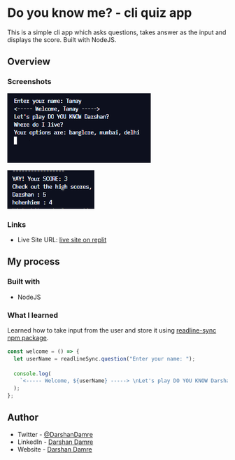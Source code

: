 # Do you know me? - cli quiz app

This is a simple cli app which asks questions, takes answer as the input and displays the score. Built with NodeJS.

## Overview

### Screenshots

![question screenshot](./screenshots/markone.png)

![final score screenshot](./screenshots/markone2.png)

### Links

- Live Site URL: [live site on replit](https://replit.com/@DarshanDamre/markOne-cli-quiz-app?embed=true#index.js)

## My process

### Built with

- NodeJS

### What I learned

Learned how to take input from the user and store it using [readline-sync npm package](https://www.npmjs.com/package/readline-sync).

```js
const welcome = () => {
  let userName = readlineSync.question("Enter your name: ");

  console.log(
    `<----- Welcome, ${userName} -----> \nLet's play DO YOU KNOW Darshan?`
  );
};
```

## Author

- Twitter - [@DarshanDamre](https://twitter.com/DarshanDamre)
- LinkedIn - [Darshan Damre](https://www.linkedin.com/in/darshandamre/)
- Website - [Darshan Damre](https://www.your-site.com)
